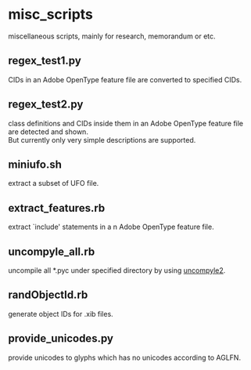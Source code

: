 # misc_scripts
miscellaneous scripts, mainly for research, memorandum or etc.

## regex_test1.py
CIDs in an Adobe OpenType feature file are converted to specified CIDs.

## regex_test2.py
class definitions and CIDs inside them in an Adobe OpenType feature file are detected and shown.  
But currently only very simple descriptions are supported.

## miniufo.sh
extract a subset of UFO file.

## extract_features.rb
extract `include' statements in a n Adobe OpenType feature file.

## uncompyle_all.rb
uncompile all *.pyc under specified directory by using [uncompyle2](https://github.com/wibiti/uncompyle2).

## randObjectId.rb
generate object IDs for .xib files.

## provide_unicodes.py
provide unicodes to glyphs which has no unicodes according to AGLFN.